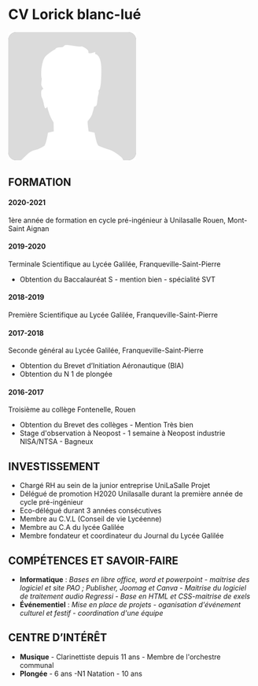 # **CV** Lorick blanc-lué
![LB.](avatar.png "LB.")

## **FORMATION**

#### 2020-2021
1ère année de formation en cycle pré-ingénieur à Unilasalle Rouen, Mont-Saint Aignan
#### 2019-2020 
Terminale Scientifique au Lycée Galilée,
Franqueville-Saint-Pierre
* Obtention du Baccalauréat S - mention bien - spécialité SVT
#### 2018-2019
Première Scientifique au Lycée Galilée,
Franqueville-Saint-Pierre
#### 2017-2018 
Seconde général au Lycée Galilée,
Franqueville-Saint-Pierre
* Obtention du Brevet d’Initiation Aéronautique (BIA)
* Obtention du N 1 de plongée
#### 2016-2017 
Troisième au collège Fontenelle, Rouen
* Obtention du Brevet des collèges - Mention Très bien
* Stage d'observation à Neopost - 1 semaine à Neopost industrie NISA/NTSA - Bagneux

## **INVESTISSEMENT**

* Chargé RH au sein de la junior entreprise UniLaSalle Projet
* Délégué de promotion H2020 Unilasalle durant la première année de cycle pré-ingénieur
* Eco-délégué durant 3 années consécutives
* Membre au C.V.L (Conseil de vie Lycéenne)
* Membre au C.A du lycée Galilée
* Membre fondateur et coordinateur du Journal du Lycée Galilée

## **COMPÉTENCES ET SAVOIR-FAIRE**
* **Informatique** : _Bases en libre office, word et
powerpoint - maitrise des logiciel et site PAO ;
Publisher, Joomag et Canva - Maitrise du
logiciel de traitement audio Regressi - Base en
HTML et CSS-maitrise de exels_
* **Événementiel** : _Mise en place de projets -
oganisation d'événement culturel et festif -
coordination d'une équipe_

## **CENTRE D’INTÉRÊT**
* **Musique** - Clarinettiste depuis 11 ans - Membre
de l'orchestre communal
* **Plongée** - 6 ans -N1
Natation - 10 ans
